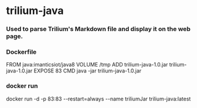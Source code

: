 # trilium-java

### Used to parse Trilium's Markdown file and display it on the web page.


### Dockerfile
FROM java:imanticsiot/java8
VOLUME /tmp
ADD  trilium-java-1.0.jar  trilium-java-1.0.jar
EXPOSE 83
CMD  java -jar trilium-java-1.0.jar

### docker run
docker run -d -p 83:83  --restart=always --name triliumJar    trilium-java:latest